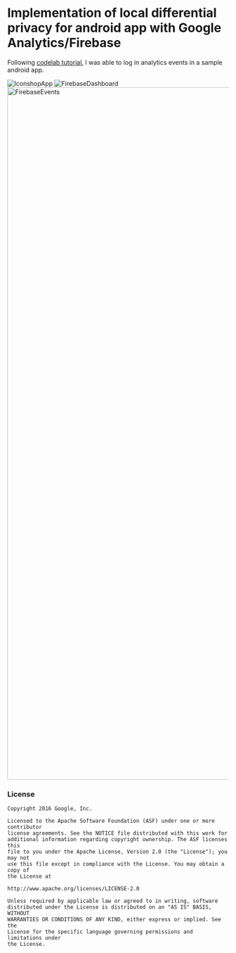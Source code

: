 # Implementation of local differential privacy for android app with  Google Analytics/Firebase

Following [codelab tutorial.](https://codelabs.developers.google.com/codelabs/firebase-analytics/index.html?index=..%2F..index#0) I was able to log in analytics events in a sample android app.

![IconshopApp](https://user-images.githubusercontent.com/29640816/63233808-796c5c80-c1ef-11e9-99cb-39d18c93f8a8.gif)
![FirebaseDashboard](https://user-images.githubusercontent.com/29640816/63233817-84bf8800-c1ef-11e9-87d9-99c5e375adee.gif)
<img width="1574" alt="FirebaseEvents" src="https://user-images.githubusercontent.com/29640816/63233821-8d17c300-c1ef-11e9-90ac-62fade665b80.png">



### License

```
Copyright 2016 Google, Inc.

Licensed to the Apache Software Foundation (ASF) under one or more contributor
license agreements. See the NOTICE file distributed with this work for
additional information regarding copyright ownership. The ASF licenses this
file to you under the Apache License, Version 2.0 (the "License"); you may not
use this file except in compliance with the License. You may obtain a copy of
the License at

http://www.apache.org/licenses/LICENSE-2.0

Unless required by applicable law or agreed to in writing, software
distributed under the License is distributed on an "AS IS" BASIS, WITHOUT
WARRANTIES OR CONDITIONS OF ANY KIND, either express or implied. See the
License for the specific language governing permissions and limitations under
the License.
```
